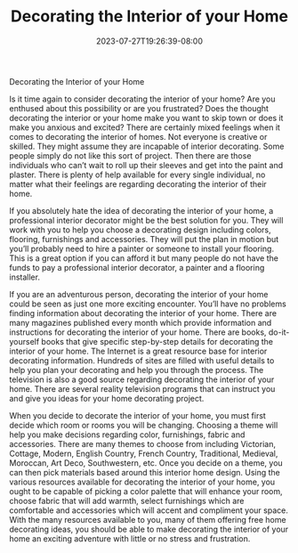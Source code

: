 ﻿---
title: "Decorating the Interior of your Home"
date: 2023-07-27T19:26:39-08:00
description: "home decorating Tips for Web Success"
featured_image: "/images/home decorating.jpg"
tags: ["home decorating"]
---

Decorating the Interior of your Home

Is it time again to consider decorating the interior of your home? Are you enthused about this possibility or are you frustrated? Does the thought decorating the interior or your home make you want to skip town or does it make you anxious and excited? There are certainly mixed feelings when it comes to decorating the interior of homes. Not everyone is creative or skilled. They might assume they are incapable of interior decorating. Some people simply do not like this sort of project. Then there are those individuals who can’t wait to roll up their sleeves and get into the paint and plaster. There is plenty of help available for every single individual, no matter what their feelings are regarding decorating the interior of their home.

If you absolutely hate the idea of decorating the interior of your home, a professional interior decorator might be the best solution for you. They will work with you to help you choose a decorating design including colors, flooring, furnishings and accessories. They will put the plan in motion but you’ll probably need to hire a painter or someone to install your flooring. This is a great option if you can afford it but many people do not have the funds to pay a professional interior decorator, a painter and a flooring installer. 

If you are an adventurous person, decorating the interior of your home could be seen as just one more exciting encounter. You’ll have no problems finding information about decorating the interior of your home. There are many magazines published every month which provide information and instructions for decorating the interior of your home. There are books, do-it-yourself books that give specific step-by-step details for decorating the interior of your home. The Internet is a great resource base for interior decorating information. Hundreds of sites are filled with useful details to help you plan your decorating and help you through the process. The television is also a good source regarding decorating the interior of your home. There are several reality television programs that can instruct you and give you ideas for your home decorating project.

When you decide to decorate the interior of your home, you must first decide which room or rooms you will be changing. Choosing a theme will help you make decisions regarding color, furnishings, fabric and accessories. There are many themes to choose from including Victorian, Cottage, Modern, English Country, French Country, Traditional, Medieval, Moroccan, Art Deco, Southwestern, etc. Once you decide on a theme, you can then pick materials based around this interior home design. Using the various resources available for decorating the interior of your home, you ought to be capable of picking a color palette that will enhance your room, choose fabric that will add warmth, select furnishings which are comfortable and accessories which will accent and compliment your space. With the many resources available to you, many of them offering free home decorating ideas, you should be able to make decorating the interior of your home an exciting adventure with little or no stress and frustration.




